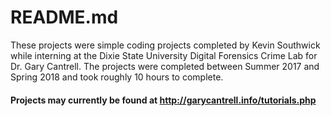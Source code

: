 # README.md
These projects were simple coding projects completed by Kevin Southwick while interning at the Dixie State University Digital Forensics Crime Lab for Dr. Gary Cantrell. The projects were completed between Summer 2017 and Spring 2018 and took roughly 10 hours to complete.
#### Projects may currently be found at http://garycantrell.info/tutorials.php